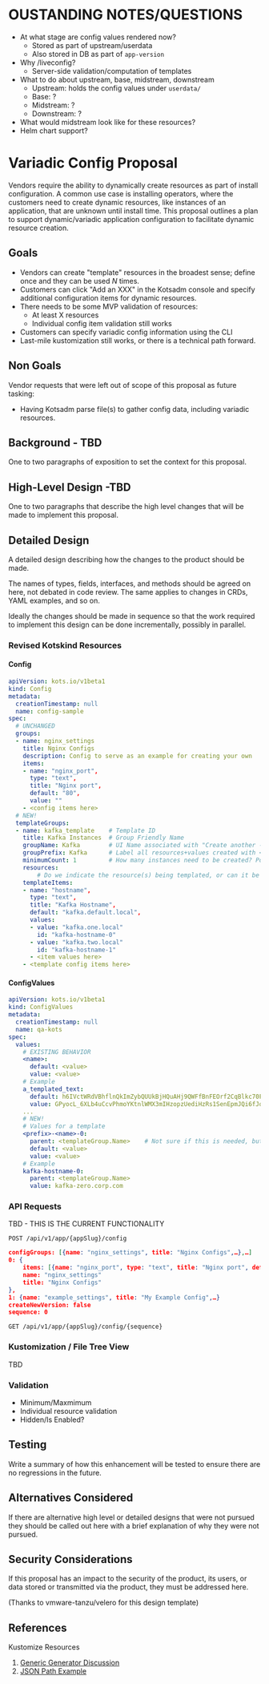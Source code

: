 # OUSTANDING NOTES/QUESTIONS

* At what stage are config values rendered now?
  - Stored as part of upstream/userdata
  - Also stored in DB as part of `app-version`
* Why /liveconfig?
  - Server-side validation/computation of templates
* What to do about upstream, base, midstream, downstream
  - Upstream: holds the config values under `userdata/`
  - Base: ?
  - Midstream: ?
  - Downstream: ?
* What would midstream look like for these resources?
* Helm chart support?

# Variadic Config Proposal

Vendors require the ability to dynamically create resources as part of install configuration.
A common use case is installing operators, where the customers need to create dynamic resources, like instances of an application, that are unknown until install time.
This proposal outlines a plan to support dynamic/variadic application configuration to facilitate dynamic resource creation. 

## Goals

* Vendors can create "template" resources in the broadest sense; define once and they can be used _N_ times.
* Customers can click "Add an XXX" in the Kotsadm console and specify additional configuration items for dynamic resources.
* There needs to be some MVP validation of resources:
  * At least X resources
  * Individual config item validation still works
* Customers can specify variadic config information using the CLI
* Last-mile kustomization still works, or there is a technical path forward.

## Non Goals

Vendor requests that were left out of scope of this proposal as future tasking:
* Having Kotsadm parse file(s) to gather config data, including variadic resources.

## Background - TBD

One to two paragraphs of exposition to set the context for this proposal.

## High-Level Design -TBD 

One to two paragraphs that describe the high level changes that will be made to implement this proposal.

## Detailed Design

A detailed design describing how the changes to the product should be made.

The names of types, fields, interfaces, and methods should be agreed on here, not debated in code review.
The same applies to changes in CRDs, YAML examples, and so on.

Ideally the changes should be made in sequence so that the work required to implement this design can be done incrementally, possibly in parallel.

### Revised Kotskind Resources

#### Config
```yaml
apiVersion: kots.io/v1beta1 
kind: Config 
metadata: 
  creationTimestamp: null 
  name: config-sample 
spec: 
  # UNCHANGED
  groups: 
  - name: nginx_settings 
    title: Nginx Configs 
    description: Config to serve as an example for creating your own
    items: 
    - name: "nginx_port",
      type: "text", 
      title: "Nginx port", 
      default: "80", 
      value: ""
    - <config items here>
  # NEW!
  templateGroups:
  - name: kafka_template    # Template ID
    title: Kafka Instances  # Group Friendly Name
    groupName: Kafka        # UI Name associated with "Create another -----"
    groupPrefix: Kafka      # Label all resources+values created with <prefix>-resource-<cardnality>
    minimumCount: 1         # How many instances need to be created? Populates this many templates in the UI w/ defaults.
    resources:
        # Do we indicate the resource(s) being templated, or can it be implicit based on usage.
    templateItems: 
    - name: "hostname",
      type: "text", 
      title: "Kafka Hostname", 
      default: "kafka.default.local", 
      values:
      - value: "kafka.one.local"
        id: "kafka-hostname-0" 
      - value: "kafka.two.local"
        id: "kafka-hostname-1"
      - <item values here>
    - <template config items here>
```

#### ConfigValues
```yaml
apiVersion: kots.io/v1beta1 
kind: ConfigValues 
metadata: 
  creationTimestamp: null 
  name: qa-kots 
spec: 
  values: 
    # EXISTING BEHAVIOR
    <name>:
      default: <value>
      value: <value> 
    # Example
    a_templated_text: 
      default: h6IVctWRdVBhflnQkImZybQUUkBjHQuAHj9QWFfBnFEOrf2CqBlkc70F22lMNHug 
      value: GPyocL_6XLb4uCcvPhmoYKtnlWMX3mIHzopzUediHzRs1SenEpmJQi6fJqHDV6MX 
    ...
    # NEW!
    # Values for a template
    <prefix>-<name>-0:
      parent: <templateGroup.Name>    # Not sure if this is needed, but seems like useful information, plus disambiguates from values that accidentally use the same syntax.
      default: <value>
      value: <value> 
    # Example
    kafka-hostname-0:
      parent: <templateGroup.Name>
      value: kafka-zero.corp.com
```

### API Requests

TBD - THIS IS THE CURRENT FUNCTIONALITY

`POST /api/v1/app/{appSlug}/config`

```json
configGroups: [{name: "nginx_settings", title: "Nginx Configs",…},…]
0: {
    items: [{name: "nginx_port", type: "text", title: "Nginx port", default: "80", value: ""}]
    name: "nginx_settings"
    title: "Nginx Configs"
},
1: {name: "example_settings", title: "My Example Config",…}
createNewVersion: false
sequence: 0
```

`GET /api/v1/app/{appSlug}/config/{sequence}`

### Kustomization / File Tree View

TBD

### Validation

* Minimum/Maxmimum
* Individual resource validation
* Hidden/Is Enabled?

## Testing

Write a summary of how this enhancement will be tested to ensure there are no regressions in the future.

## Alternatives Considered

If there are alternative high level or detailed designs that were not pursued they should be called out here with a brief explanation of why they were not pursued.

## Security Considerations

If this proposal has an impact to the security of the product, its users, or data stored or transmitted via the product, they must be addressed here.


(Thanks to vmware-tanzu/velero for this design template)

## References

Kustomize Resources
1. [Generic Generator Discussion](https://github.com/kubernetes-sigs/kustomize/issues/126)
1. [JSON Path Example](https://github.com/yubessy/example-kustomize-cronjob-multiple-schedule)
